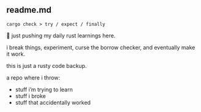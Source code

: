 ## readme.md

`cargo check > try / expect / finally`

🦀 just pushing my daily rust learnings here.

i break things, experiment, curse the borrow checker, and eventually make it work.

this is just a rusty code backup.

a repo where i throw:

- stuff i’m trying to learn
- stuff i broke
- stuff that accidentally worked

